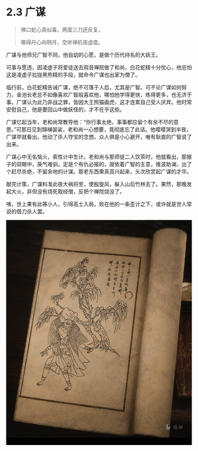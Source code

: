 # 2.3 广谋

> 佛口蛇心真似毒，两面三刀还反复。
>
> 哪得丹心向明月，空听禅机夜虚度。

广谋与他师兄广智不同，他自幼的心愿，是做个历代持名的大妖王。

可事与愿违，因凌虚子将爱徒送去观音禅院做了和尚，白花蛇精十分忧心，他忌怕这是凌虚子拉拢黑熊精的手段，就命令广谋也出家为僧了。

临行前，白花蛇精告诫广谋，绝不可落于人后，尤其是广智。可不论广谋如何努力，金池长老总不如像喜欢广智般喜欢他，哪怕他学得更快，练得更多，也无济于事。广谋认为此乃非战之罪，皆因大王照猫画虎，这才连累自己受人厌弃。他时常安慰自己，他是要回山中做妖怪的，才不在乎这些。

广谋忆起当年，老和尚常教导他：“你行事太绝，事事都应留个有余不尽的意思。”可那日见到锦襕袈裟，老和尚一心想要，竟彻底忘了此话。他嘤嘤哭到半夜，广谋早就看出，他动了杀人夺宝的念想。众人俱是小心避开，唯有耿直的广智说了出来。

广谋心中无名恼火，索性计中生计。老和尚与那师徒二人饮茶时，他就看出，那猴子的双眼中，戾气难驯，定是个有仇必报的，就依着广智的主意，推波助澜，出了个赶尽杀绝，不留余地的计谋。那老东西果真高兴起来，头次欣赏起广谋的才华。

献完计策，广谋料准此夜大祸将至，使股旋风，躲入山后竹林去了。果然，那晚发起大火，非但没有烧死取经僧，反把个禅院烧没了。

咦，世上果有此等小人，引得高士入局，败在他的一条歪计之下，或许就是世人常说的借刀杀人罢。

![image-20240827232122469](../images/image-20240827232122469.png)
